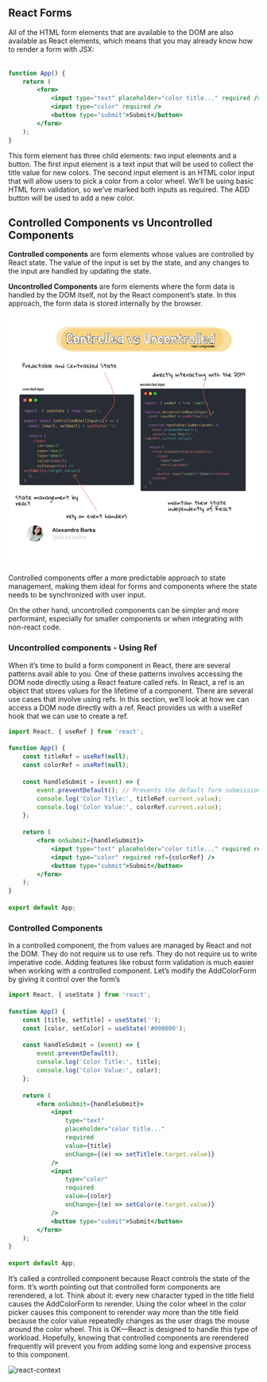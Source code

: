 ## React Forms

All of the HTML form elements that are available to the DOM are also available as React elements, which means that you may already
know how to render a form with JSX:

```jsx

function App() {
    return (
        <form>
            <input type="text" placeholder="color title..." required />
            <input type="color" required />
            <button type="submit">Submit</button>
        </form>
    );
}
```
This form element has three child elements: two input elements and a button. 
The first input element is a text input that will be used to collect the title value for new colors. The second input element is an HTML color input that will allow users to pick a color from a color wheel. We’ll be using basic HTML form validation, 
so we’ve marked both inputs as required. The ADD button will be used to add a new color.


## Controlled Components vs Uncontrolled Components

**Controlled components** are form elements whose values are controlled by React state. The value of the input is set by the state, and any changes to the input are handled by updating the state.

**Uncontrolled Components** are form elements where the form data is handled by the DOM itself, not by the React component’s state. In this approach, the form data is stored internally by the browser.

![control.png](asset/control.png)

Controlled components offer a more predictable approach to state management, making them ideal for forms and components where the state needs to be synchronized with user input.

On the other hand, uncontrolled components can be simpler and more performant, especially for smaller components or when integrating with non-react code.



### Uncontrolled components - Using Ref 

When it’s time to build a form component in React, there are several patterns avail
able to you. One of these patterns involves accessing the DOM node directly using a
React feature called refs. In React, a ref is an object that stores values for the lifetime
of a component. There are several use cases that involve using refs. In this section,
we’ll look at how we can access a DOM node directly with a ref.
React provides us with a useRef hook that we can use to create a ref.

```jsx
import React, { useRef } from 'react';

function App() {
    const titleRef = useRef(null);
    const colorRef = useRef(null);

    const handleSubmit = (event) => {
        event.preventDefault(); // Prevents the default form submission
        console.log('Color Title:', titleRef.current.value);
        console.log('Color Value:', colorRef.current.value);
    };

    return (
        <form onSubmit={handleSubmit}>
            <input type="text" placeholder="color title..." required ref={titleRef} />
            <input type="color" required ref={colorRef} />
            <button type="submit">Submit</button>
        </form>
    );
}

export default App;

```


###  Controlled Components
In a controlled component, the from values are managed by React and not the DOM. They do not require us to use refs. They do not require us to write imperative code. Adding features like robust form validation is much easier when working with a controlled component. Let’s modify the AddColorForm by giving it control over the form’s

```jsx
import React, { useState } from 'react';

function App() {
    const [title, setTitle] = useState('');
    const [color, setColor] = useState('#000000');

    const handleSubmit = (event) => {
        event.preventDefault();
        console.log('Color Title:', title);
        console.log('Color Value:', color);
    };

    return (
        <form onSubmit={handleSubmit}>
            <input
                type="text"
                placeholder="color title..."
                required
                value={title}
                onChange={(e) => setTitle(e.target.value)}
            />
            <input
                type="color"
                required
                value={color}
                onChange={(e) => setColor(e.target.value)}
            />
            <button type="submit">Submit</button>
        </form>
    );
}

export default App;

```
It’s called a controlled component because React controls the state of the form. It’s worth pointing out that controlled form components are rerendered, a lot.
Think about it: every new character typed in the title field causes the AddColorForm to rerender. Using the color wheel in the color picker causes this component to rerender way more than the title field because the color value repeatedly changes as the user drags the mouse around the color wheel. 
This is OK—React is designed to handle this type of workload. Hopefully, knowing that controlled components are rerendered frequently will prevent you from adding some long and expensive process to this component.


![react-context](https://ui.dev/useref)